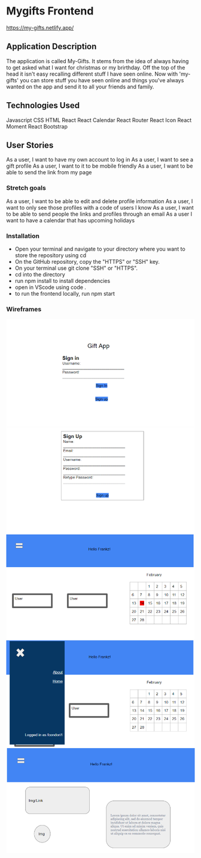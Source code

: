 # Mygifts Frontend

https://my-gifts.netlify.app/

## Application Description

The application is called My-Gifts. It stems from the idea of always having to get asked what I want for christmas or my brirthday. Off the top of the head it isn't easy recalling different stuff I have seen online. Now with 'my-gifts' you can store stuff you have seen online and things you've always wanted on the app and send it to all your friends and family.

## Technologies Used

Javascript
CSS
HTML
React
React Calendar
React Router
React Icon
React Moment
React Bootstrap

## User Stories

As a user, I want to have my own account to log in
As a user, I want to see a gift profile
As a user, I want to it to be mobile friendly
As a user, I want to be able to send the link from my page

### Stretch goals

As a user, I want to be able to edit and delete profile information
As a user, I want to only see those profiles with a code of users I know
As a user, I want to be able to send people the links and profiles through an email
As a user I want to have a calendar that has upcoming holidays

### Installation

- Open your terminal and navigate to your directory where you want to store the repository using cd 
- On the GitHub repository, copy the "HTTPS" or "SSH" key.
- On your terminal use git clone "SSH" or "HTTPS".
- cd into the directory
- run npm install to install dependencies
- open in VScode using code .
- to run the frontend locally, run npm start

### Wireframes

![gifts](./assets/signin.png)
![gifts](./assets/signup.png)
![gifts](./assets/main.png)
![gifts](./assets/nav.png)
![gifts](./assets/details.png)
